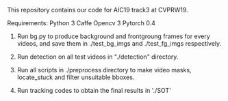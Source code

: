 This repository contains our code for AIC19 track3 at CVPRW19.

Requirements:
    Python 3
    Caffe
    Opencv 3
    Pytorch 0.4

1. Run bg.py to produce background and frontgroung frames for every videos, and save them in ./test_bg_imgs and ./test_fg_imgs respectively.

2. Run detection on all test videos in "./detection" directory.

3. Run all scripts in ./preprocess directory to make video masks, locate_stuck and filter unsuitable bboxes.

4. Run tracking codes to obtain the final results in './SOT'
